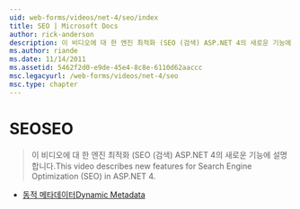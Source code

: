 ```yaml
---
uid: web-forms/videos/net-4/seo/index
title: SEO | Microsoft Docs
author: rick-anderson
description: 이 비디오에 대 한 엔진 최적화 (SEO (검색) ASP.NET 4의 새로운 기능에 설명 합니다.
ms.author: riande
ms.date: 11/14/2011
ms.assetid: 5462f2d0-e9de-45e4-8c8e-6110d62aaccc
msc.legacyurl: /web-forms/videos/net-4/seo
msc.type: chapter
---
```

<a name="seo"></a><span data-ttu-id="39861-103">SEO</span><span class="sxs-lookup"><span data-stu-id="39861-103">SEO</span></span>
====================
> <span data-ttu-id="39861-104">이 비디오에 대 한 엔진 최적화 (SEO (검색) ASP.NET 4의 새로운 기능에 설명 합니다.</span><span class="sxs-lookup"><span data-stu-id="39861-104">This video describes new features for Search Engine Optimization (SEO) in ASP.NET 4.</span></span>


- [<span data-ttu-id="39861-105">동적 메타데이터</span><span class="sxs-lookup"><span data-stu-id="39861-105">Dynamic Metadata</span></span>](aspnet-4-quick-hit-dynamic-metadata.md)
